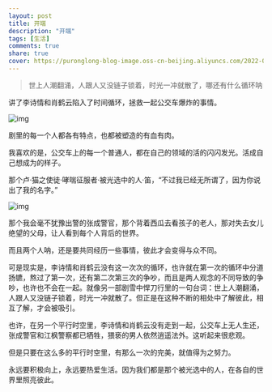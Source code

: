 ```yaml
---
layout: post
title: 开端
description: "开端"
tags: [生活]
comments: true
share: true
cover: https://puronglong-blog-image.oss-cn-beijing.aliyuncs.com/2022-01-25-133700.jpg
---
```


> 世上人潮翻涌，人跟人又没链子锁着，时光一冲就散了，哪还有什么循环呐

<!-- more -->

讲了李诗情和肖鹤云陷入了时间循环，拯救一起公交车爆炸的事情。

![img](https://puronglong-blog-image.oss-cn-beijing.aliyuncs.com/2022-01-25-134201.jpg)

剧里的每一个人都各有特点，也都被塑造的有血有肉。

我喜欢的是，公交车上的每一个普通人，都在自己的领域的活的闪闪发光。活成自己想成为的样子。

那个卢·猫之使徒·哮喘征服者·被光选中的人·笛，“不过我已经无所谓了，因为你说出了我的名字。”

![img](https://puronglong-blog-image.oss-cn-beijing.aliyuncs.com/2022-01-25-134306.jpg)

那个我会毫不犹豫出警的张成警官，那个背着西瓜去看孩子的老人，那对失去女儿绝望的父母，让人看到每个人背后的世界。

而且两个人呐，还是要共同经历一些事情，彼此才会变得与众不同。

可是现实是，李诗情和肖鹤云没有这一次次的循环，也许就在第一次的循环中分道扬镳，熬过了第一次，还有第二次第三次的争吵，而且是两人观念的不同导致的争吵，也许也不会在一起。就像另一部剧雪中悍刀行里的一句台词：世上人潮翻涌，人跟人又没链子锁着，时光一冲就散了。但正是在这种不断的相处中了解彼此，相互了解，才会被吸引。

也许，在另一个平行时空里，李诗情和肖鹤云没有走到一起，公交车上无人生还，张成警官和江枫警察都已牺牲，猥亵的男人依然逍遥法外。这听起来很悲观。

但是只要在这么多的平行时空里，有那么一次的完美，就值得为之努力。

永远要积极向上，永远要热爱生活。因为我们都是那个被光选中的人，在各自的世界里照亮彼此。
